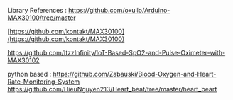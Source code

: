 Library References :
https://github.com/oxullo/Arduino-MAX30100/tree/master

[https://github.com/kontakt/MAX30100](https://github.com/kontakt/MAX30100)

https://github.com/ItzzInfinity/IoT-Based-SpO2-and-Pulse-Oximeter-with-MAX30102

python based :
https://github.com/Zabauski/Blood-Oxygen-and-Heart-Rate-Monitoring-System
https://github.com/HieuNguyen213/Heart_beat/tree/master/heart_beart



